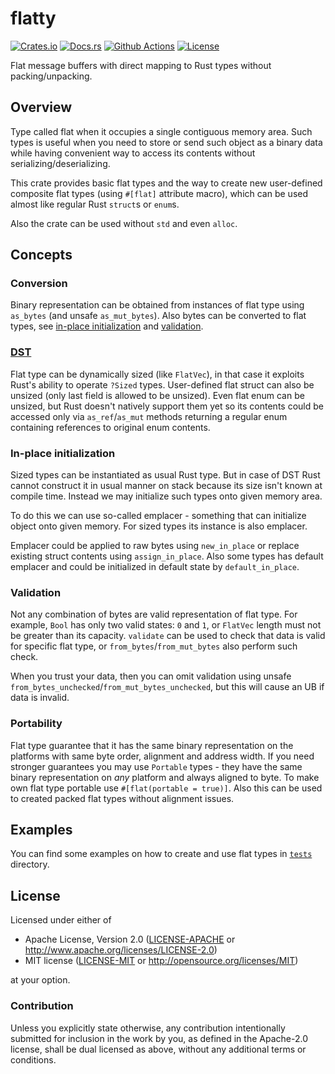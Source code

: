 # flatty

[![Crates.io][crates_badge]][crates]
[![Docs.rs][docs_badge]][docs]
[![Github Actions][github_badge]][github]
[![License][license_badge]][license]

[crates_badge]: https://img.shields.io/crates/v/flatty.svg
[docs_badge]: https://docs.rs/flatty/badge.svg
[github_badge]: https://github.com/agerasev/flatty/actions/workflows/test.yml/badge.svg
[license_badge]: https://img.shields.io/crates/l/flatty.svg

[crates]: https://crates.io/crates/flatty
[docs]: https://docs.rs/flatty
[github]: https://github.com/agerasev/flatty/actions/workflows/test.yml
[license]: #license

Flat message buffers with direct mapping to Rust types without packing/unpacking.

## Overview

Type called flat when it occupies a single contiguous memory area. Such types is useful when you need to store or send such object as a binary data while having convenient way to access its contents without serializing/deserializing.

This crate provides basic flat types and the way to create new user-defined composite flat types (using `#[flat]` attribute macro), which can be used almost like regular Rust `struct`s or `enum`s.

Also the crate can be used without `std` and even `alloc`.

## Concepts

### Conversion

Binary representation can be obtained from instances of flat type using `as_bytes` (and unsafe `as_mut_bytes`). Also bytes can be converted to flat types, see [in-place initialization](#in-place-initialization) and [validation](#validation).

### [DST](https://doc.rust-lang.org/reference/dynamically-sized-types.html)

Flat type can be dynamically sized (like `FlatVec`), in that case it exploits Rust's ability to operate `?Sized` types. User-defined flat struct can also be unsized (only last field is allowed to be unsized). Even flat enum can be unsized, but Rust doesn't natively support them yet so its contents could be accessed only via `as_ref`/`as_mut` methods returning a regular enum containing references to original enum contents.

### In-place initialization

Sized types can be instantiated as usual Rust type. But in case of DST Rust cannot construct it in usual manner on stack because its size isn't known at compile time. Instead we may initialize such types onto given memory area.

To do this we can use so-called emplacer - something that can initialize object onto given memory. For sized types its instance is also emplacer.

Emplacer could be applied to raw bytes using `new_in_place` or replace existing struct contents using `assign_in_place`. Also some types has default emplacer and could be initialized in default state by `default_in_place`.

### Validation

Not any combination of bytes are valid representation of flat type. For example, `Bool` has only two valid states: `0` and `1`, or `FlatVec` length must not be greater than its capacity. `validate` can be used to check that data is valid for specific flat type, or `from_bytes`/`from_mut_bytes` also perform such check.

When you trust your data, then you can omit validation using unsafe `from_bytes_unchecked`/`from_mut_bytes_unchecked`, but this will cause an UB if data is invalid. 

### Portability

Flat type guarantee that it has the same binary representation on the platforms with same byte order, alignment and address width. If you need stronger guarantees you may use `Portable` types - they have the same binary representation on *any* platform and always aligned to byte. To make own flat type portable use `#[flat(portable = true)]`. Also this can be used to created packed flat types without alignment issues. 

## Examples

You can find some examples on how to create and use flat types in [`tests`](tests/src/) directory.

## License

Licensed under either of

 * Apache License, Version 2.0 ([LICENSE-APACHE](LICENSE-APACHE) or http://www.apache.org/licenses/LICENSE-2.0)
 * MIT license ([LICENSE-MIT](LICENSE-MIT) or http://opensource.org/licenses/MIT)

at your option.

### Contribution

Unless you explicitly state otherwise, any contribution intentionally submitted
for inclusion in the work by you, as defined in the Apache-2.0 license, shall be dual licensed as above, without any
additional terms or conditions.
